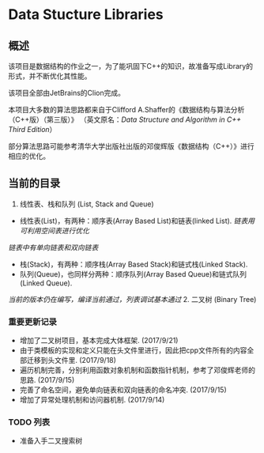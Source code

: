 # Data Stucture Libraries

## 概述
该项目是数据结构的作业之一，为了能巩固下C++的知识，故准备写成Library的形式，并不断优化其性能。

该项目全部由JetBrains的Clion完成。

本项目大多数的算法思路都来自于Clifford A.Shaffer的《数据结构与算法分析（C++版）（第三版）》 （英文原名：*Data Structure and Algorithm in C++ Third Edition*）

部分算法思路可能参考清华大学出版社出版的邓俊辉版《数据结构（C++）》进行相应的优化。

## 当前的目录
1. 线性表、栈和队列 (List, Stack and Queue)
- 线性表(List)，有两种：顺序表(Array Based List)和链表(linked List). *链表用可利用空间表进行优化*

*链表中有单向链表和双向链表*
- 栈(Stack)，有两种：顺序栈(Array Based Stack)和链式栈(Linked Stack).
- 队列(Queue)，也同样分两种：顺序队列(Array Based Queue)和链式队列(Linked Queue).

*当前的版本仍在编写，编译当前通过，列表调试基本通过*
2. 二叉树 (Binary Tree)
### 重要更新记录
- 增加了二叉树项目，基本完成大体框架. (2017/9/21)
- 由于类模板的实现和定义只能在头文件里进行，因此把cpp文件所有的内容全部迁移到头文件里. (2017/9/18)
- 遍历机制完善，分别利用函数对象机制和函数指针机制，参考了邓俊辉老师的思路. (2017/9/15)
- 完善了命名空间，避免单向链表和双向链表的命名冲突. (2017/9/15)
- 增加了异常处理机制和访问器机制. (2017/9/14)
### TODO 列表
- 准备入手二叉搜索树
